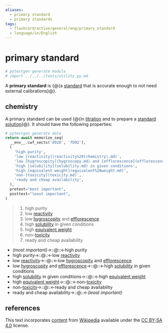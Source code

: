 ```yaml
---
aliases:
  - primary standard
  - primary standards
tags:
  - flashcard/active/general/eng/primary_standard
  - language/in/English
---
```


# primary standard

```Python
# pytextgen generate module
# import ../../../tools/utility.py.md
```

A __primary standard__ is {@{a [standard](standard%20(metrology).md) that is accurate enough to not need external calibrations}@}. <!--SR:!2028-06-02,1405,310-->

## chemistry

A primary standard can be used {@{in [titration](titration.md) and to prepare a [standard solution](standard%20solution.md)}@}. It should have the following properties: <!--SR:!2028-09-26,1486,310-->

```Python
# pytextgen generate data
return await memorize_seq(
  __env__.cwf_sects('d928', 'fb92'),
  (
    'high purity',
    'low [reactivity](reactivity%20(chemistry).md)',
    'low [hygroscopity](hygroscopy.md) and [efflorescence](efflorescence.md)',
    'high [solubility](solubility.md) in given conditions',
    'high [equivalent weight](equivalent%20weight.md)',
    'non-[toxicity](toxicity.md)',
    'ready and cheap availability',
  ),
  pretext="most important",
  posttext="least important",
)
```

<!--pytextgen generate section="d928"--><!-- The following content is generated at 2023-03-23T16:01:43.599717+08:00. Any edits will be overridden! -->

> 1. high purity
> 2. low [reactivity](reactivity%20(chemistry).md)
> 3. low [hygroscopity](hygroscopy.md) and [efflorescence](efflorescence.md)
> 4. high [solubility](solubility.md) in given conditions
> 5. high [equivalent weight](equivalent%20weight.md)
> 6. non-[toxicity](toxicity.md)
> 7. ready and cheap availability

<!--/pytextgen-->

<!--pytextgen generate section="fb92"--><!-- The following content is generated at 2024-03-18T19:56:56.252984+08:00. Any edits will be overridden! -->

- _(most important)_→::@::←high purity <!--SR:!2026-09-20,712,290!2028-05-06,1446,350-->
- high purity→::@::←low [reactivity](reactivity%20(chemistry).md) <!--SR:!2024-12-23,328,230!2025-01-03,108,210-->
- low [reactivity](reactivity%20(chemistry).md)→::@::←low [hygroscopity](hygroscopy.md) and [efflorescence](efflorescence.md) <!--SR:!2025-07-02,197,210!2025-12-23,374,210-->
- low [hygroscopity](hygroscopy.md) and [efflorescence](efflorescence.md)→::@::←high [solubility](solubility.md) in given conditions <!--SR:!2025-02-18,77,150!2027-02-25,804,230-->
- high [solubility](solubility.md) in given conditions→::@::←high [equivalent weight](equivalent%20weight.md) <!--SR:!2025-05-21,167,170!2026-05-27,698,270-->
- high [equivalent weight](equivalent%20weight.md)→::@::←non-[toxicity](toxicity.md) <!--SR:!2025-02-07,83,150!2025-02-21,111,210-->
- non-[toxicity](toxicity.md)→::@::←ready and cheap availability <!--SR:!2025-01-01,224,230!2025-05-21,293,230-->
- ready and cheap availability→::@::←_(least important)_ <!--SR:!2028-04-22,1432,350!2026-02-18,461,270-->

<!--/pytextgen-->

## references

This text incorporates [content](https://en.wikipedia.org/wiki/primary_standard) from [Wikipedia](Wikipedia.md) available under the [CC BY-SA 4.0](https://creativecommons.org/licenses/by-sa/4.0/) license.
